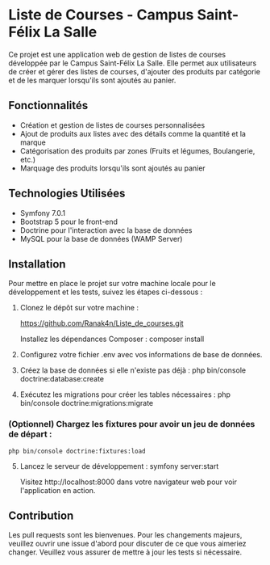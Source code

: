 # Liste de Courses - Campus Saint-Félix La Salle

Ce projet est une application web de gestion de listes de courses développée par le Campus Saint-Félix La Salle. Elle permet aux utilisateurs de créer et gérer des listes de courses, d'ajouter des produits par catégorie et de les marquer lorsqu'ils sont ajoutés au panier.

## Fonctionnalités

- Création et gestion de listes de courses personnalisées
- Ajout de produits aux listes avec des détails comme la quantité et la marque
- Catégorisation des produits par zones (Fruits et légumes, Boulangerie, etc.)
- Marquage des produits lorsqu'ils sont ajoutés au panier

## Technologies Utilisées

- Symfony 7.0.1
- Bootstrap 5 pour le front-end
- Doctrine pour l'interaction avec la base de données
- MySQL pour la base de données (WAMP Server)

## Installation

Pour mettre en place le projet sur votre machine locale pour le développement et les tests, suivez les étapes ci-dessous :

1. Clonez le dépôt sur votre machine :

   https://github.com/Ranak4n/Liste_de_courses.git

   Installez les dépendances Composer : composer install

2. Configurez votre fichier .env avec vos informations de base de données.

3. Créez la base de données si elle n'existe pas déjà : 
    php bin/console doctrine:database:create

4. Exécutez les migrations pour créer les tables nécessaires : 
    php bin/console doctrine:migrations:migrate

### (Optionnel) Chargez les fixtures pour avoir un jeu de données de départ : 
    php bin/console doctrine:fixtures:load

5. Lancez le serveur de développement : 
    symfony server:start

    Visitez http://localhost:8000 dans votre navigateur web pour voir l'application en action.

## Contribution

Les pull requests sont les bienvenues. Pour les changements majeurs, veuillez ouvrir une issue d'abord pour discuter de ce que vous aimeriez changer.
Veuillez vous assurer de mettre à jour les tests si nécessaire.